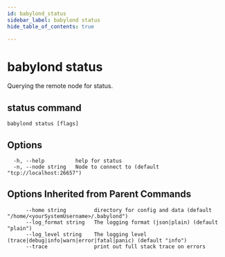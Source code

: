 ```yaml
---
id: babylond_status
sidebar_label: babylond status
hide_table_of_contents: true

---
```


# babylond status
Querying the remote node for status.
## status command
```
babylond status [flags]
```
## Options
```
  -h, --help          help for status
  -n, --node string   Node to connect to (default "tcp://localhost:26657")
```
## Options Inherited from Parent Commands
```
      --home string         directory for config and data (default "/home/<yourSystemUsername>/.babylond")
      --log_format string   The logging format (json|plain) (default "plain")
      --log_level string    The logging level (trace|debug|info|warn|error|fatal|panic) (default "info")
      --trace               print out full stack trace on errors
```